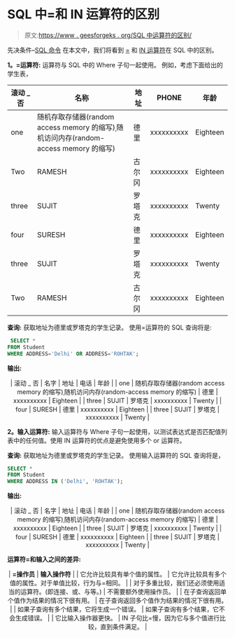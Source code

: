 # SQL 中=和 IN 运算符的区别

> 原文:[https://www . geesforgeks . org/SQL 中运算符的区别/](https://www.geeksforgeeks.org/difference-between-and-in-operator-in-sql/)

先决条件–[SQL 命令](https://www.geeksforgeeks.org/sql-tutorial/)
在本文中，我们将看到 [=](https://www.geeksforgeeks.org/sql-where-clause/) 和 [IN 运算符](https://www.geeksforgeeks.org/sql-between-in-operator/)在 SQL 中的区别。

**1。=运算符:**
运算符与 SQL 中的 Where 子句一起使用。
例如，考虑下面给出的学生表，

<center>

| **滚动 _ 否** | **名称** | **地址** | **PHONE** | **年龄** |
| --- | --- | --- | --- | --- |
| one | 随机存取存储器(random access memory 的缩写)ˌ随机访问内存(random-access memory 的缩写) | 德里 | xxxxxxxxxx | Eighteen |
| Two | RAMESH | 古尔冈 | xxxxxxxxxx | Eighteen |
| three | SUJIT | 罗塔克 | xxxxxxxxxx | Twenty |
| four | SURESH | 德里 | xxxxxxxxxx | Eighteen |
| three | SUJIT | 罗塔克 | xxxxxxxxxx | Twenty |
| Two | RAMESH | 古尔冈 | xxxxxxxxxx | Eighteen |

</center>

**查询:**
获取地址为德里或罗塔克的学生记录。
使用=运算符的 SQL 查询将是:

```sql
 SELECT * 
FROM Student 
WHERE ADDRESS='Delhi' OR ADDRESS='ROHTAK'; 
```

**输出:**

<center>

| 滚动 _ 否 | 名字 | 地址 | 电话 | 年龄 |
| one | 随机存取存储器(random access memory 的缩写)ˌ随机访问内存(random-access memory 的缩写) | 德里 | xxxxxxxxxx | Eighteen |
| three | SUJIT | 罗塔克 | xxxxxxxxxx | Twenty |
| four | SURESH | 德里 | xxxxxxxxxx | Eighteen |
| three | SUJIT | 罗塔克 | xxxxxxxxxx | Twenty |

</center>

**2。输入运算符:**
输入运算符与 Where 子句一起使用，以测试表达式是否匹配值列表中的任何值。使用 IN 运算符的优点是避免使用多个 or 运算符。

**查询:**
获取地址为德里或罗塔克的学生记录。
使用输入运算符的 SQL 查询将是，

```sql
SELECT * 
FROM Student 
WHERE ADDRESS IN ('Delhi', 'ROHTAK'); 
```

**输出:**

<center>

| 滚动 _ 否 | 名字 | 地址 | 电话 | 年龄 |
| one | 随机存取存储器(random access memory 的缩写)ˌ随机访问内存(random-access memory 的缩写) | 德里 | xxxxxxxxxx | Eighteen |
| three | SUJIT | 罗塔克 | xxxxxxxxxx | Twenty |
| four | SURESH | 德里 | xxxxxxxxxx | Eighteen |
| three | SUJIT | 罗塔克 | xxxxxxxxxx | Twenty |

</center>

**运算符=和输入之间的差异:**

<center>

| **=操作员** | **输入操作符** |
| 它允许比较具有单个值的属性。 | 它允许比较具有多个值的属性。对于单值比较，行为与=相同。 |
| 对于多重比较，我们还必须使用适当的运算符。(即连接、或、与等。) | 不需要额外使用操作员。 |
| 在子查询返回单个值作为结果的情况下很有用。 | 在子查询返回多个值作为结果的情况下很有用。 |
| 如果子查询有多个结果，它将生成一个错误。 | 如果子查询有多个结果，它不会生成错误。 |
| 它比输入操作器更快。 | IN 子句比=慢，因为它与多个值进行比较，直到条件满足。 |

</center>